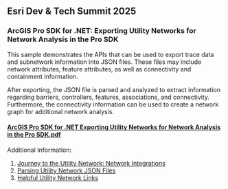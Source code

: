 ## Esri Dev & Tech Summit 2025
### ArcGIS Pro SDK for .NET: Exporting Utility Networks for Network Analysis in the Pro SDK

This sample demonstrates the APIs that can be used to export trace data and subnetwork information into JSON files. 
These files may include network attributes, feature attributes, as well as connectivity and containment information.

After exporting, the JSON file is parsed and analyzed to extract information regarding barriers, controllers, features, 
associations, and connectivity. Furthermore, the connectivity information can be used to create a network graph for additional network analysis.

#### [ArcGIS Pro SDK for .NET Exporting Utility Networks for Network Analysis in the Pro SDK.pdf](https://github.com/EsriDevEvents/Exporting-Utility-Networks-for-Network-Analysis-in-the-Pro-SDK-2025/blob/main/ArcGIS%20Pro%20SDK%20for%20.NET%20Exporting%20Utility%20Networks%20for%20Network%20Analysis%20in%20the%20Pro%20SDK.pdf)

Additional Information:
1. [Journey to the Utility Network: Network Integrations](https://www.esri.com/arcgis-blog/products/utility-network/electric-gas/utility-network-journey-network-integrations/)
1. [Parsing Utility Network JSON Files](https://community.esri.com/t5/arcgis-utility-network-documents/parsing-utility-network-json-files/ta-p/1314718/jump-to/first-unread-message)
1. [Helpful Utility Network Links](https://community.esri.com/t5/arcgis-utility-network-documents/helpful-utility-network-links/ta-p/1189472)

